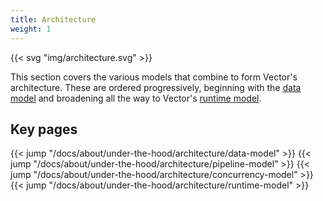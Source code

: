 ```yaml
---
title: Architecture
weight: 1
---
```


{{< svg "img/architecture.svg" >}}

This section covers the various models that combine to form Vector's architecture. These are ordered progressively, beginning with the [data model][data_model] and broadening all the way to Vector's [runtime model][runtime_model].

## Key pages

{{< jump "/docs/about/under-the-hood/architecture/data-model" >}}
{{< jump "/docs/about/under-the-hood/architecture/pipeline-model" >}}
{{< jump "/docs/about/under-the-hood/architecture/concurrency-model" >}}
{{< jump "/docs/about/under-the-hood/architecture/runtime-model" >}}

[data_model]: /docs/about/under-the-hood/architecture/data-model
[runtime_model]: /docs/about/under-the-hood/architecture/runtime-model
